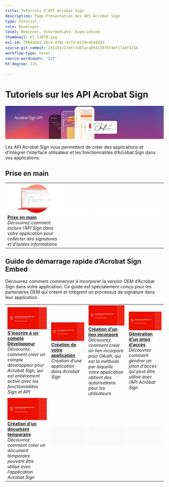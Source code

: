 ```yaml
---
title: Tutorials d’API Acrobat Sign
description: Page Présentation des API Acrobat Sign
type: Tutorial
role: Developer
level: Beginner, Intermediate, Experienced
thumbnail: KT-11079.jpg
exl-id: 79603883-26cd-439c-9cfd-6178c4544b93
source-git-commit: 2d1151c17dfcfa67aca05411976f4ef17adf421b
workflow-type: tm+mt
source-wordcount: '227'
ht-degree: 11%

---
```


# Tutoriels sur les API Acrobat Sign

![Bannière API Acrobat Sign](../assets/acrobatsignhero.png)

Les API Acrobat Sign vous permettent de créer des applications et d’intégrer l’interface utilisateur et les fonctionnalités d’Acrobat Sign dans vos applications.

## Prise en main

<table style="table-layout:fixed">
<tr>
   <td>
    <a href="signapi.md">
      <img alt="Prise en main" src="assets/GSASAPI_thumb.png" />
    </a>
    <div>
    <a href="signapi.md"><strong>Prise en main</strong></a>
    </div>
    <em>Découvrez comment inclure l’API Sign dans votre application pour collecter des signatures et d’autres informations</em>
    <br>
  </td>
  <td>
    <img alt="Espaceur" src="../assets/WhiteBanner_Placeholder.png" />
    <div>
    <br>
  </td>
  <td>
    <img alt="Espaceur" src="../assets/WhiteBanner_Placeholder.png" />
    <div>
    <br>
  </td>
  <td>
    <img alt="Espaceur" src="../assets/WhiteBanner_Placeholder.png" />
    <div>
    <br>
  </td>
</tr>
</table>

## Guide de démarrage rapide d’Acrobat Sign Embed

Découvrez comment commencer à incorporer la version OEM d’Acrobat Sign dans votre application. Ce guide est spécialement conçu pour les partenaires OEM qui créent et intègrent un processus de signature dans leur application.

<table style="table-layout:fixed">
<tr>
 <td>
   <a href="sign-up-developer-account.md">
      <img alt="S’inscrire à un compte Développeur" src="assets/Signingup_1280.png" />
   </a>
    <div>
   <a href="sign-up-developer-account.md"><strong>S’inscrire à un compte Développeur</strong></a>
    </div>
    <em>Découvrez comment créer un compte développeur pour Acrobat Sign, qui est entièrement activé avec les fonctionnalités Sign et API</em>
    <br>
  </td>
  <td>
   <a href="creating-your-application.md">
      <img alt="Création de votre application" src="assets/Creatingyourapplication_1280.png" />
   </a>
    <div>
   <a href="creating-your-application.md"><strong>Création de votre application</strong></a>
    </div>
    <em>Création d’une application dans Acrobat Sign</em>
    <br>
  </td>
   <td>
   <a href="creating-an-embed-link.md">
      <img alt="Création d’un lien incorporé" src="assets/Creatinganembedlink_1280.png" />
   </a>
    <div>
   <a href="creating-an-embed-link.md"><strong>Création d’un lien incorporé</strong></a>
    </div>
    <em>Découvrez comment créer un lien incorporé pour OAuth, qui est la méthode par laquelle votre application obtient des autorisations pour les utilisateurs</em>
    <br>
  </td>
  <td>
   <a href="generating-an-access-token.md">
      <img alt="Génération d’un jeton d’accès" src="assets/Generatingyouraccesstoken_1280.png" />
   </a>
    <div>
   <a href="generating-an-access-token.md"><strong>Génération d’un jeton d’accès</strong></a>
    </div>
    <em>Découvrez comment générer un jeton d’accès qui peut être utilisé avec l’API Acrobat Sign</em>
    <br>
  </td>
</tr>
<tr>
  <td>
   <a href="creating-a-transient-document.md">
      <img alt="Création d’un document temporaire" src="assets/Creatingatransientdocument_1280.png" />
   </a>
    <div>
   <a href="creating-a-transient-document.md"><strong>Création d’un document temporaire</strong></a>
    </div>
    <em>Découvrez comment créer un document temporaire pouvant être utilisé avec l’application Acrobat Sign</em>
    <br>
  </td>
  <td>
    <img alt="Espaceur" src="../assets/GrayBanner_Placeholder.png" />
    <div>
    <br>
  </td>
   <td>
    <img alt="Espaceur" src="../assets/GrayBanner_Placeholder.png" />
    <div>
    <br>
  </td>
  <td>
    <img alt="Espaceur" src="../assets/GrayBanner_Placeholder.png" />
    <div>
    <br>
  </td>
</tr>
</table>
